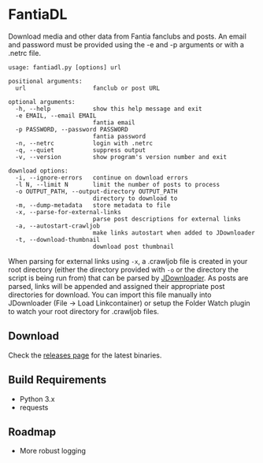 # FantiaDL
Download media and other data from Fantia fanclubs and posts. An email and password must be provided using the -e and -p arguments or with a .netrc file.

```
usage: fantiadl.py [options] url

positional arguments:
  url                   fanclub or post URL

optional arguments:
  -h, --help            show this help message and exit
  -e EMAIL, --email EMAIL
                        fantia email
  -p PASSWORD, --password PASSWORD
                        fantia password
  -n, --netrc           login with .netrc
  -q, --quiet           suppress output
  -v, --version         show program's version number and exit

download options:
  -i, --ignore-errors   continue on download errors
  -l N, --limit N       limit the number of posts to process
  -o OUTPUT_PATH, --output-directory OUTPUT_PATH
                        directory to download to
  -m, --dump-metadata   store metadata to file
  -x, --parse-for-external-links
                        parse post descriptions for external links
  -a, --autostart-crawljob
                        make links autostart when added to JDownloader
  -t, --download-thumbnail
                        download post thumbnail
```

When parsing for external links using `-x`, a .crawljob file is created in your root directory (either the directory provided with `-o` or the directory the script is being run from) that can be parsed by [JDownloader](http://jdownloader.org/). As posts are parsed, links will be appended and assigned their appropriate post directories for download. You can import this file manually into JDownloader (File -> Load Linkcontainer) or setup the Folder Watch plugin to watch your root directory for .crawljob files.

## Download
Check the [releases page](https://github.com/bitbybyte/fantiadl/releases/latest) for the latest binaries.

## Build Requirements
 - Python 3.x
 - requests

## Roadmap
 - More robust logging